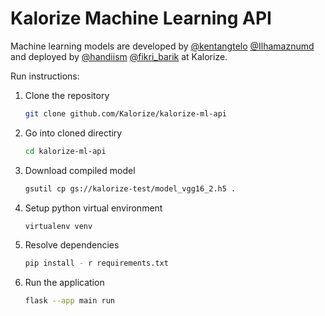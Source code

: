 # Kalorize Machine Learning API

Machine learning models are developed by [@kentangtelo](https://github.com/kentangtelo) [@Ilhamaznumd](https://github.com/Ilhamaznumd) and deployed by [@handiism](https://github.com/handiism) [@fikri_barik](https://github.com/@fikri_barik) at Kalorize.

Run instructions:

1. Clone the repository

   ```bash
   git clone github.com/Kalorize/kalorize-ml-api
   ```

2. Go into cloned directiry

   ```bash
   cd kalorize-ml-api
   ```

3. Download compiled model

   ```bash
   gsutil cp gs://kalorize-test/model_vgg16_2.h5 .
   ```

4. Setup python virtual environment

   ```bash
   virtualenv venv
   ```

5. Resolve dependencies

   ```bash
   pip install - r requirements.txt
   ```

6. Run the application

   ```bash
   flask --app main run
   ```
